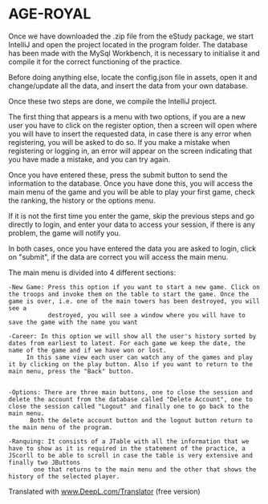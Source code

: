 # AGE-ROYAL
Once we have downloaded the .zip file from the eStudy package, we start IntelliJ and open the project located in the program folder.
The database has been made with the MySql Workbench, it is necessary to initialise it and compile it for the correct functioning of the practice.

Before doing anything else, locate the config.json file in assets, open it and change/update all the data, and insert the data from your own database.

Once these two steps are done, we compile the IntelliJ project.

The first thing that appears is a menu with two options, if you are a new user you have to click on the register option, then a screen will open where you will have to insert the requested data, in case there is any error when registering, you will be asked to do so.
If you make a mistake when registering or logging in, an error will appear on the screen indicating that you have made a mistake, and you can try again.

Once you have entered these, press the submit button to send the information to the database. Once you have done this, you will access the main menu of the game and you will be able to play your first game, check the ranking, the history or the options menu.

If it is not the first time you enter the game, skip the previous steps and go directly to login, and enter your data to access your session, if there is any problem, the game will notify you. 

In both cases, once you have entered the data you are asked to login, click on "submit", if the data are correct you will access the main menu.

The main menu is divided into 4 different sections:
	
	-New Game: Press this option if you want to start a new game. Click on the troops and invoke them on the table to start the game. Once the game is over, i.e. one of the main towers has been destroyed, you will see a 
	           destroyed, you will see a window where you will have to save the game with the name you want

	-Career: In this option we will show all the user's history sorted by dates from earliest to latest. For each game we keep the date, the name of the game and if we have won or lost.
		 In this same view each user can watch any of the games and play it by clicking on the play button. Also if you want to return to the main menu, press the "Back" button.


	-Options: There are three main buttons, one to close the session and delete the account from the database called "Delete Account", one to close the session called "Logout" and finally one to go back to the main menu.
		  Both the delete account button and the logout button return to the main menu of the program.
	
	-Ranquing: It consists of a JTable with all the information that we have to show as it is required in the statement of the practice, a JScorll to be able to scroll in case the table is very extensive and finally two JButtons
		   one that returns to the main menu and the other that shows the history of the selected player. 

Translated with www.DeepL.com/Translator (free version)
